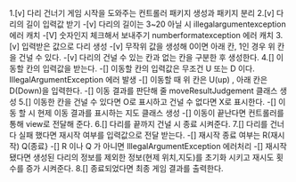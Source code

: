 1.[v] 다리 건너기 게임 시작을 도와주는 컨트롤러 패키지 생성과 패키지 분리
2.[v] 다리의 길이 입력값 받기
-[v] 다리의 길이는 3~20 아닐 시 illegalargumentexception 에러 캐치
-[V] 숫자인지 체크해서 보내주기 numberformatexception 에러 캐치
3.[v] 입력받은 값으로 다리 생성
-[v] 무작위 값을 생성해 0이면 아래 칸, 1인 경우 위 칸을 건널 수 있다.
-[v] 다리의 건널 수 있는 칸과 없는 칸을 구분한 후 생성한다.
4.[] 이동할 칸의 입력값을 받는다.
-[] 이동할 칸의 입력값은 무조건 U 또는 D 이다. IllegalArgumentException 에러 발생
-[] 이동할 때 위 칸은 U(up) , 아래 칸은 D(Down)을 입력한다.
-[] 이동 결과를 판단해 줄 moveResultJudgement 클래스 생성
5.[] 이동한 칸을 건널 수 있다면 O로 표시하고 건널 수 없다면 X로 표시한다.
-[] 이동 할 시 현제 이동 결과를 표시하는 지도 클래스 생성
-[] 이동이 끝난다면 컨트롤러를 통해 view로 전달해 준다.
6.[] 다리를 끝까지 건널 시 종료 시켜준다.
7.[] 다리를 건너다 실패 했다면 재시작 여부를 입력값으로 전달 받는다.
-[] 재시작 종료 여부는 R(재시작) Q(종료}
-[] R 이나 Q 가 아니면 IllegalArgumentException 에러처리
-[] 재시작 됐다면 생성된 다리의 정보를 제외한 정보(현제 위치,지도)를 초기화 시키고 재시도 횟수를 증가 시켜준다.
8.[] 종료되었다면 최종 게임 결과를 출력한다.



